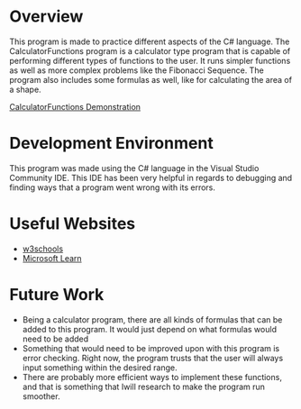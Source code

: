 # Overview
This program is made to practice different aspects of the C# language. The CalculatorFunctions program
is a calculator type program that is capable of performing different types of functions to the user.
It runs simpler functions as well as more complex problems like the Fibonacci Sequence. The program also
includes some formulas as well, like for calculating the area of a shape.

[CalculatorFunctions Demonstration](https://youtu.be/8PZNZjBi_Ro)

# Development Environment
This program was made using the C# language in the Visual Studio Community IDE. This IDE has been very
helpful in regards to debugging and finding ways that a program went wrong with its errors.

# Useful Websites

- [w3schools](https://www.w3schools.com/cs/index.php)
- [Microsoft Learn](https://learn.microsoft.com/en-us/dotnet/csharp/)

# Future Work

- Being a calculator program, there are all kinds of formulas that can be added to
  this program. It would just depend on what formulas would need to be added
- Something that would need to be improved upon with this program is error checking.
  Right now, the program trusts that the user will always input something within the desired range.
- There are probably more efficient ways to implement these functions, 
  and that is something that Iwill research to make the program run smoother.
